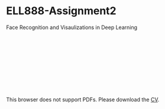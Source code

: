 # ELL888-Assignment2

Face Recognition and Visaulizations in Deep Learning


<object data="https://harshm121.github.io/PDFs/ELL888_Assignment2.pdf" type="application/pdf" width="100%" height="1000px">
    <embed src="https://harshm121.github.io/PDFs/ELL888_Assignment2.pdf">
        <p>This browser does not support PDFs. Please download the <a href="https://harshm121.github.io/PDFs/HarshMaheshwari_CV.pdf">CV</a>.</p>
    </embed>
</object>
